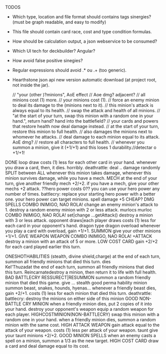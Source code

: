 TODOS
- Which type, location and file format should contains tags sinergies? (must be graph readable, and easy to modify)
- This file should contain card race, cost and type condition formulas.
- How should be calculation output, a json webservice to be consumed?
- Which UI tech for deckbuilder? Angular?
- How avoid false positive sinegies?
- Regular expressions should avoid  .* ou .+ (too generic).
- Hearthstone json api new version automatic download (at project root, not inside the jar).

	// "your (other )?minions", AoE effect
	// Aoe dmg? adjacent?
	// all minions cost (1) more.
	// your minions cost (1).
	// force an enemy minion to deal its damage to the (minions next to it).
	// this minion's attack is always equal to its health.
	// swap the attack and health of all minions.
	// "at the start of your turn, swap this minion with a random one in your hand.", return hand? hand into the battlefield?
	// your cards and powers that restore health now deal damage instead.
	// at the start of your turn, restore this minion to full health.
	// also damages the minions next to whomever he attacks.
	// deal damage to each minion equal to its attack. AoE dmg?
	// restore all characters to full health.
	// whenever you summon a minion, give it (+1/+1) and this loses 1 durability.//detectar o +1/+1!

DONE
loop
draw				costs (1) less for each other card in your hand.		whenever you draw a card,
then, it dies. horribly.	deathrattle:
deal .. damage randomly SPLIT between ALL	whenever this minion takes damage,		whenever this minion survives damage,
while you have a mech.		MECH			at the end of your turn, give another friendly mech +2/+2.	if you have a mech,		give your other mechs +2 attack.
??hero power costs 0?? 		you can use your hero power any number of times.	battlecry: replace your starting hero power with a better one.		your hero power can target minions.
spell damage +5			CHEAP? DMG SPELLS
COMBO INIMIGO, NAO ROLA! change an enemy minion's attack to 1.	destroy a random enemy minion with 2 or less attack.
murlocs				murloc
COMBO INIMIGO, NAO ROLA! set|change ...getAttack()		destroy a minion with 3 or less attack.
opponent draws|each player draws			costs (1) less for each card in your opponent's hand.
dragon type			dragon
overload			whenever you play a card with overload, gain +1/+1.
SUMMON				give your other minions +1/+1.
GIVE WEAPON			WEAPON
COMBO INIMIGO, NAO ROLA! +ATTACK				destroy a minion with an attack of 5 or more.
LOW COST CARD			gain +2/+2 for each card played earlier this turn.

ONESHOTHABILITIES (stealth, divine shield,charge)			at the end of each turn, summon all friendly minions that died this turn.	dies	
Kel'Thuzadat the end of each turn, summon all friendly minions that died this turn.	Reincarnatedestroy a minion, then return it to life with full health.
BAD BATTLECRY			RESSURECT|RESUMMON		summon a random friendly minion that died this game.
give ... stealth		good perma hability minion
summon beast, snakes, hounds, hyenas...		whenever a friendly beast dies, gain +2/+1.		costs (1) less for each minion that died this turn.
deathrattle:			battlecry: destroy the minions on either side of this minion
GOOD NON-BATTLE CRY MINION	when a friendly minion dies, put 2 copies of it into your hand.
destroy your opponent's weapon		equip a random weapon for each player.
HIGHCOSTMINION(NON-BATTLECRY)	swap this minion with a random one in your hand.	when a friendly minion dies, summon a random minion with the same cost.
HIGH ATTACK WEAPON		gain attack equal to the attack of your weapon.		costs (1) less per attack of your weapon.
taunt				give your taunt minions +2/+2.
GOOD MINION SPELLS		when an enemy casts a spell on a minion, summon a 1/3 as the new target.
HIGH COST CARD			draw a card and deal damage equal to its cost.
